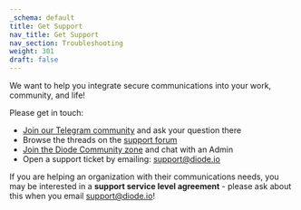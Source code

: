 ```yaml
---
_schema: default
title: Get Support
nav_title: Get Support
nav_section: Troubleshooting
weight: 301
draft: false
---
```

We want to help you integrate secure communications into your work, community, and life!

Please get in touch:

* [Join our Telegram community](https://t.me/diode_chain) and ask your question there
* Browse the threads on the [support forum](https://forum.diode.io/)
* [Join the Diode Community zone](https://diode.io/joinzone/#tB0kOiAdLwJs7CGXhZXtWy4VlVWhqb094hgKktTOCkJFF-8VMA91SoferyZv) and chat with an Admin
* Open a support ticket by emailing: support@diode.io

If you are helping an organization with their communications needs, you may be interested in a **support service level agreement** - please ask about this when you email support@diode.io!